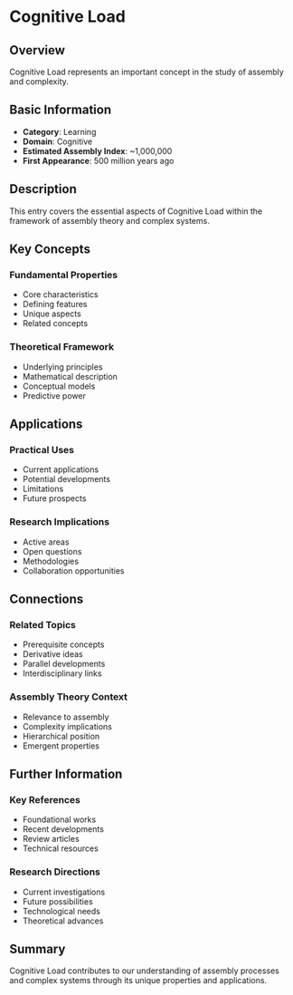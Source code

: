 # Cognitive Load

## Overview

Cognitive Load represents an important concept in the study of assembly and complexity.

## Basic Information

- **Category**: Learning
- **Domain**: Cognitive
- **Estimated Assembly Index**: ~1,000,000
- **First Appearance**: 500 million years ago

## Description

This entry covers the essential aspects of Cognitive Load within the framework of assembly theory and complex systems.

## Key Concepts

### Fundamental Properties
- Core characteristics
- Defining features
- Unique aspects
- Related concepts

### Theoretical Framework
- Underlying principles
- Mathematical description
- Conceptual models
- Predictive power

## Applications

### Practical Uses
- Current applications
- Potential developments
- Limitations
- Future prospects

### Research Implications
- Active areas
- Open questions
- Methodologies
- Collaboration opportunities

## Connections

### Related Topics
- Prerequisite concepts
- Derivative ideas
- Parallel developments
- Interdisciplinary links

### Assembly Theory Context
- Relevance to assembly
- Complexity implications
- Hierarchical position
- Emergent properties

## Further Information

### Key References
- Foundational works
- Recent developments
- Review articles
- Technical resources

### Research Directions
- Current investigations
- Future possibilities
- Technological needs
- Theoretical advances

## Summary

Cognitive Load contributes to our understanding of assembly processes and complex systems through its unique properties and applications.
